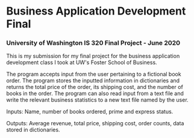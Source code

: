 # Business Application Development Final
### University of Washington IS 320 Final Project - June 2020

This is my submission for my final project for the business application development class I took at UW's Foster School of Business.

The program accepts input from the user pertaining to a fictional book order. The program stores the inputted information in dictionaries and returns the total price
of the order, its shipping cost, and the number of books in the order. The program can also read input from a text file and write the relevant business statistics to a new text file
named by the user.

Inputs: Name, number of books ordered, prime and express status. 

Outputs: Average revenue, total price, shipping cost, order counts, data stored in dictionaries.
